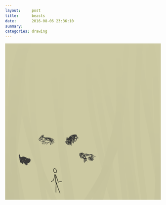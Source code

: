 ```yaml
---
layout:     post
title:      beasts
date:       2016-08-06 23:36:10
summary:    
categories: drawing
---
```

![beasts](/images/diary/beasts.png "HEY!")

